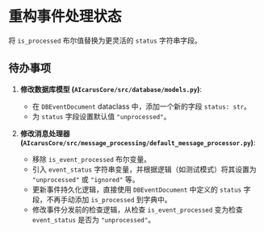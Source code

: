 # 重构事件处理状态

将 `is_processed` 布尔值替换为更灵活的 `status` 字符串字段。

## 待办事项

1.  **修改数据库模型 (`AIcarusCore/src/database/models.py`)**:
    *   在 `DBEventDocument` dataclass 中，添加一个新的字段 `status: str`。
    *   为 `status` 字段设置默认值 `"unprocessed"`。

2.  **修改消息处理器 (`AIcarusCore/src/message_processing/default_message_processor.py`)**:
    *   移除 `is_event_processed` 布尔变量。
    *   引入 `event_status` 字符串变量，并根据逻辑（如测试模式）将其设置为 `"unprocessed"` 或 `"ignored"` 等。
    *   更新事件持久化逻辑，直接使用 `DBEventDocument` 中定义的 `status` 字段，不再手动添加 `is_processed` 到字典中。
    *   修改事件分发前的检查逻辑，从检查 `is_event_processed` 变为检查 `event_status` 是否为 `"unprocessed"`。
